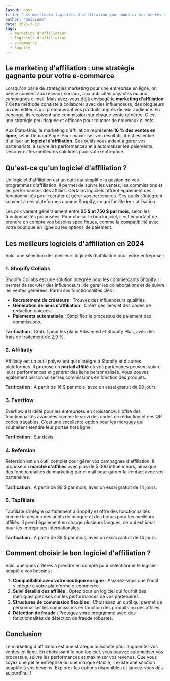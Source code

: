 ```yaml
---
layout: post
title: "Les meilleurs logiciels d'affiliation pour booster vos ventes en ligne"
author: "GuiziWeb"
date: 2025-3-12
tags:
  - marketing d'affiliation
  - logiciels d'affiliation
  - e-commerce
  - Shopify
---
```


## **Le marketing d'affiliation : une stratégie gagnante pour votre e-commerce**

Lorsqu'on parle de stratégies marketing pour une entreprise en ligne, on pense souvent aux réseaux sociaux, aux publicités payantes ou aux campagnes e-mail. Mais avez-vous déjà envisagé le **marketing d'affiliation** ? Cette méthode consiste à collaborer avec des influenceurs, des blogueurs ou des éditeurs qui promouvront vos produits auprès de leur audience. En échange, ils reçoivent une commission sur chaque vente générée. C'est une stratégie peu risquée et efficace pour toucher de nouveaux clients.

Aux États-Unis, le marketing d'affiliation représente **16 % des ventes en ligne**, selon DemandSage. Pour maximiser vos résultats, il est essentiel d'utiliser un **logiciel d'affiliation**. Ces outils vous aident à gérer vos partenariats, à suivre les performances et à automatiser les paiements. Découvrez les meilleures solutions pour votre entreprise.

## **Qu'est-ce qu'un logiciel d'affiliation ?**

Un logiciel d'affiliation est un outil qui simplifie la gestion de vos programmes d'affiliation. Il permet de suivre les ventes, les commissions et les performances des affiliés. Certains logiciels offrent également des fonctionnalités pour recruter et gérer vos partenaires. Ces outils s'intègrent souvent à des plateformes comme Shopify, ce qui facilite leur utilisation.

Les prix varient généralement entre **25 $ et 750 $ par mois**, selon les fonctionnalités proposées. Pour choisir le bon logiciel, il est important de prendre en compte vos besoins spécifiques, comme la compatibilité avec votre boutique en ligne ou les options de paiement.

## **Les meilleurs logiciels d'affiliation en 2024**

Voici une sélection des meilleurs logiciels d'affiliation pour votre entreprise :

### **1. Shopify Collabs**

Shopify Collabs est une solution intégrée pour les commerçants Shopify. Il permet de recruter des influenceurs, de gérer les collaborations et de suivre les ventes générées. Parmi ses fonctionnalités clés :
- **Recrutement de créateurs** : Trouvez des influenceurs qualifiés.
- **Génération de liens d'affiliation** : Créez des liens et des codes de réduction uniques.
- **Paiements automatisés** : Simplifiez le processus de paiement des commissions.

**Tarification** : Gratuit pour les plans Advanced et Shopify Plus, avec des frais de traitement de 2,9 %.

### **2. Affiliatly**

Affiliatly est un outil polyvalent qui s'intègre à Shopify et d'autres plateformes. Il propose un **portail affilié** où vos partenaires peuvent suivre leurs performances et générer des liens personnalisés. Vous pouvez également personnaliser les commissions en fonction des produits.

**Tarification** : À partir de 16 $ par mois, avec un essai gratuit de 90 jours.

### **3. Everflow**

Everflow est idéal pour les entreprises en croissance. Il offre des fonctionnalités avancées comme le suivi des codes de réduction et des QR codes traçables. C'est une excellente option pour les marques qui souhaitent étendre leur portée hors ligne.

**Tarification** : Sur devis.

### **4. Refersion**

Refersion est un outil complet pour gérer vos campagnes d'affiliation. Il propose un **marché d'affiliés** avec plus de 5 000 influenceurs, ainsi que des fonctionnalités de marketing par e-mail pour garder le contact avec vos partenaires.

**Tarification** : À partir de 99 $ par mois, avec un essai gratuit de 14 jours.

### **5. Tapfiliate**

Tapfiliate s'intègre parfaitement à Shopify et offre des fonctionnalités comme la gestion des actifs de marque et des bonus pour les meilleurs affiliés. Il prend également en charge plusieurs langues, ce qui est idéal pour les entreprises internationales.

**Tarification** : À partir de 89 $ par mois, avec un essai gratuit de 14 jours.

## **Comment choisir le bon logiciel d'affiliation ?**

Voici quelques critères à prendre en compte pour sélectionner le logiciel adapté à vos besoins :

1. **Compatibilité avec votre boutique en ligne** : Assurez-vous que l'outil s'intègre à votre plateforme e-commerce.
2. **Suivi détaillé des affiliés** : Optez pour un logiciel qui fournit des métriques précises sur les performances de vos partenaires.
3. **Structures de commission flexibles** : Choisissez un outil qui permet de personnaliser les commissions en fonction des produits ou des affiliés.
4. **Détection de fraude** : Protégez votre programme avec des fonctionnalités de détection de fraude robustes.

## **Conclusion**

Le marketing d'affiliation est une stratégie puissante pour augmenter vos ventes en ligne. En choisissant le bon logiciel, vous pouvez automatiser vos processus, suivre les performances et maximiser vos revenus. Que vous soyez une petite entreprise ou une marque établie, il existe une solution adaptée à vos besoins. Explorez les options disponibles et lancez-vous dès aujourd'hui !

